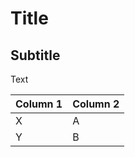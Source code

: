 # Title

## Subtitle

Text

| Column 1 | Column 2 |
| -------- | -------- |
| X        | A        |
| Y        | B        |
